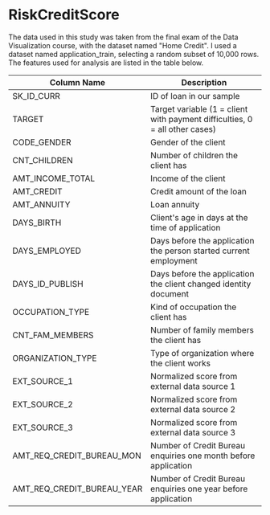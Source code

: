 # RiskCreditScore

The data used in this study was taken from the final exam of the Data Visualization course, with the dataset named "Home Credit". I used a dataset named application_train, selecting a random subset of 10,000 rows. The features used for analysis are listed in the table below.

<table>
  <thead>
    <tr>
      <th>Column Name</th>
      <th>Description</th>
    </tr>
  </thead>
  <tbody>
    <tr>
      <td>SK_ID_CURR</td>
      <td>ID of loan in our sample</td>
    </tr>
    <tr>
      <td>TARGET</td>
      <td>Target variable (1 = client with payment difficulties, 0 = all other cases)</td>
    </tr>
    <tr>
      <td>CODE_GENDER</td>
      <td>Gender of the client</td>
    </tr>
    <tr>
      <td>CNT_CHILDREN</td>
      <td>Number of children the client has</td>
    </tr>
    <tr>
      <td>AMT_INCOME_TOTAL</td>
      <td>Income of the client</td>
    </tr>
    <tr>
      <td>AMT_CREDIT</td>
      <td>Credit amount of the loan</td>
    </tr>
    <tr>
      <td>AMT_ANNUITY</td>
      <td>Loan annuity</td>
    </tr>
    <tr>
      <td>DAYS_BIRTH</td>
      <td>Client's age in days at the time of application</td>
    </tr>
    <tr>
      <td>DAYS_EMPLOYED</td>
      <td>Days before the application the person started current employment</td>
    </tr>
    <tr>
      <td>DAYS_ID_PUBLISH</td>
      <td>Days before the application the client changed identity document</td>
    </tr>
    <tr>
      <td>OCCUPATION_TYPE</td>
      <td>Kind of occupation the client has</td>
    </tr>
    <tr>
      <td>CNT_FAM_MEMBERS</td>
      <td>Number of family members the client has</td>
    </tr>
    <tr>
      <td>ORGANIZATION_TYPE</td>
      <td>Type of organization where the client works</td>
    </tr>
    <tr>
      <td>EXT_SOURCE_1</td>
      <td>Normalized score from external data source 1</td>
    </tr>
    <tr>
      <td>EXT_SOURCE_2</td>
      <td>Normalized score from external data source 2</td>
    </tr>
    <tr>
      <td>EXT_SOURCE_3</td>
      <td>Normalized score from external data source 3</td>
    </tr>
    <tr>
      <td>AMT_REQ_CREDIT_BUREAU_MON</td>
      <td>Number of Credit Bureau enquiries one month before application</td>
    </tr>
    <tr>
      <td>AMT_REQ_CREDIT_BUREAU_YEAR</td>
      <td>Number of Credit Bureau enquiries one year before application</td>
    </tr>
  </tbody>
</table>
